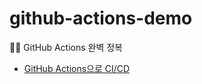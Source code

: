 # github-actions-demo
🕵️‍♂️ GitHub Actions 완벽 정복

- [GitHub Actions으로 CI/CD](https://aerocode.net/375)
